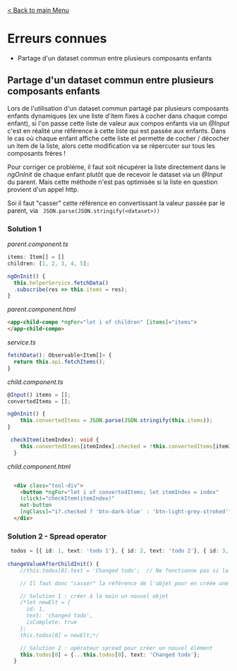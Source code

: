 [< Back to main Menu](https://github.com/gsoulie/angular-resources/blob/master/ng-sheet.md)    

# Erreurs connues

* Partage d'un dataset commun entre plusieurs composants enfants      

## Partage d'un dataset commun entre plusieurs composants enfants

Lors de l'utilisation d'un dataset commun partagé par plusieurs composants enfants dynamiques (ex une liste d'item fixes à cocher dans chaque compo enfant), si l'on passe cette liste
de valeur aux compos enfants via un *@Input* c'est en réalité une référence à cette liste qui est passée aux enfants. 
Dans le cas où chaque enfant affiche cette liste et permette de cocher / décocher un item de la liste, alors cette modification va se répercuter sur tous les composants frères !

Pour corriger ce problème, il faut soit récupérer la liste directement dans le *ngOnInit* de chaque enfant plutôt que de recevoir le dataset via un *@Input* du parent. Mais cette méthode n'est pas optimisée si la liste en question provient d'un appel http.

Soi il faut "casser" cette référence en convertissant la valeur passée par le parent, via ```` JSON.parse(JSON.stringify(<dataset>))````

### Solution 1

*parent.component.ts*
````typescript
items: Item[] = []
children: [1, 2, 3, 4, 5];

ngOnInit() {
  this.helperService.fetchData()
  .subscribe(res => this.items = res);
}
````

*parent.component.html*
````html
<app-child-compo *ngFor="let i of children" [items]="items">
</app-child-compo>
````

*service.ts*

````typescript
fetchData(): Observable<Item[]> {
  return this.api.fetchItems();
}
````


*child.component.ts*

````typescript
@Input() items = [];
convertedItems = [];

ngOnInit() {
    this.convertedItems = JSON.parse(JSON.stringify(this.items));
}

 checkItem(itemIndex): void {
    this.convertedItems[itemIndex].checked = !this.convertedItems[itemIndex].checked;
  }
````

*child.component.html*

````html

  <div class="tool-div">
    <button *ngFor="let i of convertedItems; let itemIndex = index"
    (click)="checkItem(itemIndex)"
    mat-button
    [ngClass]="i?.checked ? 'btn-dark-blue' : 'btn-light-grey-stroked'">{{ i.label }}</button>
  </div>
````

### Solution 2 - Spread operator

````typescript
 todos = [{ id: 1, text: 'todo 1'}, { id: 2, text: 'todo 2'}, { id: 3, text: 'todo 3'}];
 
changeValueAfterChildInit() {
    //this.todos[0].text = 'Changed todo';  // Ne fonctionne pas si la stratégie changeDetection est en onPush car l'objet reste inchangé pour angular

    // Il faut donc "casser" la référence de l'objet pour en créée une nouvelle et ainsi forcer Angular à faire un changeDetection

    // Solution 1 : créer à la main un nouvel objet
    /*let newElt = {
      id: 1,
      text: 'changed todo',
      isComplete: true
    };
    this.todos[0] = newElt;*/

    // Solution 2 : opérateur spread pour créer un nouvel élément
    this.todos[0] = {...this.todos[0], text: 'Changed todo'};
  }
````
